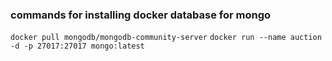 ### commands for installing docker database for mongo

`docker pull mongodb/mongodb-community-server`
`docker run --name auction -d -p 27017:27017 mongo:latest`
